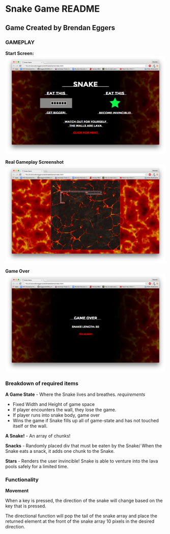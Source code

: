 Snake Game README
==============================

Game Created by Brendan Eggers
------------------------------
### GAMEPLAY

**Start Screen:**
![alt text][start]

[start]: ./Screenshots/StartScreen.png  "Start Screen"

**Real Gameplay Screenshot**
![alt text][gameplay]

[gameplay]: ./Screenshots/GamePlay.png  "Game Screen Shot"

**Game Over**
![alt text][gameover]

[gameover]: ./Screenshots/GameOver.png  "Game Over Screenshot"




### Breakdown of required items

**A Game State** - Where the Snake lives and breathes.
 _requirements_
  * Fixed Width and Height of game space
  * If player encounters the wall, they lose the game.
  * If player runs into snake body, game over
  * Wins the game if Snake fills up all of game-state and has not touched itself or the wall.


**A Snake!** - An array of chunks!

**Snacks** - Randomly placed div that must be eaten by the Snake/ When the Snake eats a snack, it adds one chunk to the Snake.

**Stars** - Renders the user invincible! Snake is able to venture into the lava pools safely for a limited time.


### Functionality

**Movement**

When a key is pressed, the direction of the snake will change based on the key that is pressed.

The directional function will pop the tail of the snake array and place the returned element at the front of the snake array 10 pixels in the desired direction.
